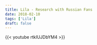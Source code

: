```yaml
---
title: Lila - Research with Russian Fans
date: 2018-02-10
tags: ['Lila']
draft: false
---
```

{{< youtube rtkIUJDbYM4 >}}

